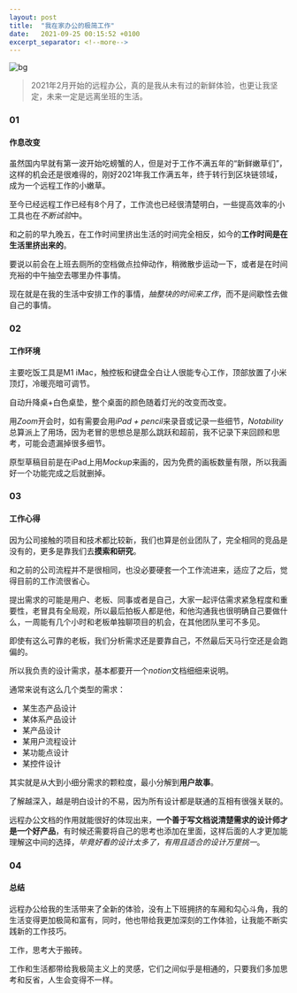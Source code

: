 ```yaml
---
layout: post
title:  "我在家办公的极简工作"
date:   2021-09-25 00:15:52 +0100
excerpt_separator: <!--more-->
---
```

![bg](https://blog.dosth.cool/assets/img/6.png)

<!--more-->

> 2021年2月开始的远程办公，真的是我从未有过的新鲜体验，也更让我坚定，未来一定是远离坐班的生活。

### 01

#### 作息改变

虽然国内早就有第一波开始吃螃蟹的人，但是对于工作不满五年的“新鲜嫩草们”，这样的机会还是很难得的，刚好2021年我工作满五年，终于转行到区块链领域，成为一个远程工作的小嫩草。

至今已经远程工作已经有8个月了，工作流也已经很清楚明白，一些提高效率的小工具也在*不断试验*中。

和之前的早九晚五，在工作时间里挤出生活的时间完全相反，如今的**工作时间是在生活里挤出来的**。

要说以前会在上班去厕所的空档做点拉伸动作，稍微散步运动一下，或者是在时间充裕的中午抽空去哪里办件事情。

现在就是在我的生活中安排工作的事情，*抽整块的时间来工作*，而不是间歇性去做自己的事情。

### 02

#### 工作环境

主要吃饭工具是M1 iMac，触控板和键盘全白让人很能专心工作，顶部放置了小米顶灯，冷暖亮暗可调节。

自动升降桌+白色桌垫，整个桌面的颜色随着灯光的改变而改变。

用*Zoom*开会时，如有需要会用*iPad + pencil*来录音或记录一些细节，*Notability* 总算派上了用场，因为老冒的思想总是那么跳跃和超前，我不记录下来回顾和思考，可能会遗漏掉很多细节。

原型草稿目前是在iPad上用*Mockup*来画的，因为免费的画板数量有限，所以我画好一个功能完成之后就删掉。

### 03

#### 工作心得

因为公司接触的项目和技术都比较新，我们也算是创业团队了，完全相同的竞品是没有的，更多是靠我们去**摸索和研究**。

和之前的公司流程并不是很相同，也没必要硬套一个工作流进来，适应了之后，觉得目前的工作流很省心。

提出需求的可能是用户、老板、同事或者是自己，大家一起评估需求紧急程度和重要性，老冒具有全局观，所以最后拍板人都是他，和他沟通我也很明确自己要做什么，一周能有几个小时和老板单独聊项目的机会，在其他团队里可不多见。

即使有这么可靠的老板，我们分析需求还是要靠自己，不然最后天马行空还是会跑偏的。

所以我负责的设计需求，基本都要开一个*notion*文档细细来说明。

通常来说有这么几个类型的需求：

- 某生态产品设计
- 某体系产品设计
- 某产品设计
- 某用户流程设计
- 某功能点设计
- 某控件设计

其实就是从大到小细分需求的颗粒度，最小分解到**用户故事**。

了解越深入，越是明白设计的不易，因为所有设计都是联通的互相有很强关联的。

远程办公文档的作用就能很好的体现出来，**一个善于写文档说清楚需求的设计师才是一个好产品**，有时候还需要将自己的思考也添加在里面，这样后面的人才更加能理解这中间的选择，*毕竟好看的设计太多了，有用且适合的设计万里挑一*。

### 04

#### 总结

远程办公给我的生活带来了全新的体验，没有上下班拥挤的车厢和勾心斗角，我的生活变得更加极简和富有，同时，他也带给我更加深刻的工作体验，让我能不断实践新的工作技巧。

工作，思考大于搬砖。

工作和生活都带给我极简主义上的灵感，它们之间似乎是相通的，只要我们多加思考和反省，人生会变得不一样。